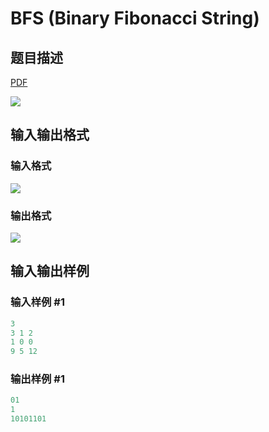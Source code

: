 # BFS (Binary Fibonacci String)

## 题目描述

[problemUrl]: https://uva.onlinejudge.org/index.php?option=com_onlinejudge&Itemid=8&category=242&page=show_problem&problem=3192

[PDF](https://uva.onlinejudge.org/external/120/p12041.pdf)

![](https://cdn.luogu.com.cn/upload/vjudge_pic/UVA12041/b413e185efbc16e13221161ebdbe130e4e51a1e4.png)

## 输入输出格式

### 输入格式

![](https://cdn.luogu.com.cn/upload/vjudge_pic/UVA12041/acfac3ad8d1c1a3a59f0824b70f7d8d7717dcaf4.png)

### 输出格式

![](https://cdn.luogu.com.cn/upload/vjudge_pic/UVA12041/a55fbda90296c8e4cf96d018bb997f31a0ff5b68.png)

## 输入输出样例

### 输入样例 #1

```cpp
3
3 1 2
1 0 0
9 5 12
```


### 输出样例 #1

```cpp
01
1
10101101
```


